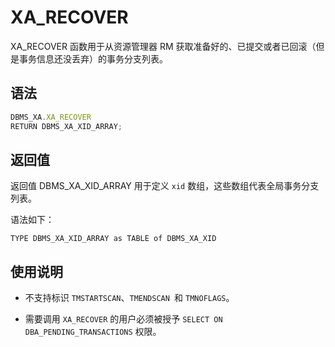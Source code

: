 XA_RECOVER 
===============================

XA_RECOVER 函数用于从资源管理器 RM 获取准备好的、已提交或者已回滚（但是事务信息还没丢弃）的事务分支列表。

语法 
-----------

```javascript
DBMS_XA.XA_RECOVER 
RETURN DBMS_XA_XID_ARRAY;
```



返回值 
------------

返回值 DBMS_XA_XID_ARRAY 用于定义 `xid` 数组，这些数组代表全局事务分支列表。

语法如下：

```unknow
TYPE DBMS_XA_XID_ARRAY as TABLE of DBMS_XA_XID
```



使用说明 
-------------------------

* 不支持标识 `TMSTARTSCAN`、`TMENDSCAN `和 `TMNOFLAGS`。

  

* 需要调用 `XA_RECOVER` 的用户必须被授予 `SELECT ON DBA_PENDING_TRANSACTIONS` 权限。

  



